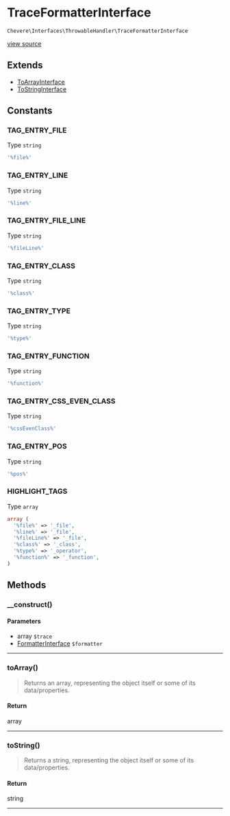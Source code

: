 # TraceFormatterInterface

`Chevere\Interfaces\ThrowableHandler\TraceFormatterInterface`

[view source](https://github.com/chevere/chevere/blob/master//home/rodolfo/git/chevere/chevere/interfaces/ThrowableHandler/TraceFormatterInterface.php)

## Extends

- [ToArrayInterface]()
- [ToStringInterface]()

## Constants

### TAG_ENTRY_FILE

Type `string`

```php
'%file%'
```

### TAG_ENTRY_LINE

Type `string`

```php
'%line%'
```

### TAG_ENTRY_FILE_LINE

Type `string`

```php
'%fileLine%'
```

### TAG_ENTRY_CLASS

Type `string`

```php
'%class%'
```

### TAG_ENTRY_TYPE

Type `string`

```php
'%type%'
```

### TAG_ENTRY_FUNCTION

Type `string`

```php
'%function%'
```

### TAG_ENTRY_CSS_EVEN_CLASS

Type `string`

```php
'%cssEvenClass%'
```

### TAG_ENTRY_POS

Type `string`

```php
'%pos%'
```

### HIGHLIGHT_TAGS

Type `array`

```php
array (
  '%file%' => '_file',
  '%line%' => '_file',
  '%fileLine%' => '_file',
  '%class%' => '_class',
  '%type%' => '_operator',
  '%function%' => '_function',
)
```


## Methods

### __construct()

#### Parameters

- array `$trace`
- [FormatterInterface](./FormatterInterface.md) `$formatter`

---

### toArray()

> Returns an array, representing the object itself or some of its data/properties.

#### Return

array

---

### toString()

> Returns a string, representing the object itself or some of its data/properties.

#### Return

string

---


